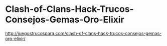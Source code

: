 # Clash-of-Clans-Hack-Trucos-Consejos-Gemas-Oro-Elixir
http://juegostrucospara.com/clash-of-clans-hack-trucos-consejos-gemas-oro-elixir/
